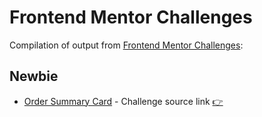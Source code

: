 # Frontend Mentor Challenges

Compilation of output from [Frontend Mentor Challenges](https://www.frontendmentor.io/challenges):

## Newbie
- [Order Summary Card](/order-summary-component-main) - Challenge source link [👉](https://www.frontendmentor.io/challenges/order-summary-component-QlPmajDUj)
